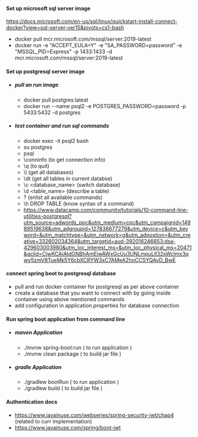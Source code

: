  #### Set up microsoft sql server image
  https://docs.microsoft.com/en-us/sql/linux/quickstart-install-connect-docker?view=sql-server-ver15&pivots=cs1-bash
 - docker pull mcr.microsoft.com/mssql/server:2019-latest
 - docker run -e "ACCEPT_EULA=Y" -e "SA_PASSWORD=password" -e "MSSQL_PID=Express" -p 1433:1433 -d mcr.microsoft.com/mssql/server:2019-latest
 
 #### Set up postgresql server image
- ##### pull an run image
    - docker pull postgres:latest
    - docker run --name psql2 -e POSTGRES_PASSWORD=password -p 5433:5432 -d postgres

- ##### test container and run sql commands
    - docker exec -it psql2 bash
    - su postgres
    - psql
    - \conninfo (to get connection info)
    - \q (to quit)
    - \l (get all databases)
    - \dt (get all tables in current databse)
    - \c <database_name> (switch database)
    - \d <table_name> (describe a table)
    - \? (enlist all available commands)
    - \h DROP TABLE (know syntax of a command)
    - https://www.datacamp.com/community/tutorials/10-command-line-utilities-postgresql?utm_source=adwords_ppc&utm_medium=cpc&utm_campaignid=14989519638&utm_adgroupid=127836677279&utm_device=c&utm_keyword=&utm_matchtype=&utm_network=g&utm_adpostion=&utm_creative=332602034364&utm_targetid=aud-392016246653:dsa-429603003980&utm_loc_interest_ms=&utm_loc_physical_ms=20471&gclid=CjwKCAiAtdGNBhAmEiwAWxGcUu3UNLmpuLlI32sWcImx3qwy5zmV8TueMk5Y6cbXCRYW3xC7AMeA2hoCCSYQAvD_BwE

#### connect spring boot to postgresql database
- pull and run docker container for postgresql as per above container
- create a database that you want to connect with by going inside container using above mentioned commands
- add configuration in application.properties for database connection

#### Run spring boot application from command line
- ##### maven Application
    - ./mvnw spring-boot:run ( to run application )
    - ./mvnw clean package ( to build jar file )
- ##### gradle Application
    - ./gradlew bootRun ( to run application )
    - ./gradlew build ( to build jar file )
    
#### Authentication docs
   - https://www.javainuse.com/webseries/spring-security-jwt/chap4 (related to curr implementation)
   - https://www.javainuse.com/spring/boot-jwt